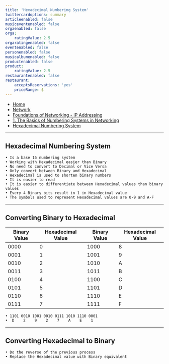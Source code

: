 ```yaml
---
title: 'Hexadecimal Numbering System'
twittercardoptions: summary
articleenabled: false
musiceventenabled: false
orgaenabled: false
orga:
    ratingValue: 2.5
orgaratingenabled: false
eventenabled: false
personenabled: false
musicalbumenabled: false
productenabled: false
product:
    ratingValue: 2.5
restaurantenabled: false
restaurant:
    acceptsReservations: 'yes'
    priceRange: $
---
```


<div>
<nav class="breadcrumb is-medium" aria-label="breadcrumbs">
  <ul>
    <li><a href="/"><span class="icon is-small"><i class="fa fa-home"></i></span>Home<span></span></a></li>
    <li><a href="/network"><span class="icon is-small"><i class="fa fa-connectdevelop"></i></span><span>Network</span></a></li>
    <li><a href="/network/foundations-of-networking-ip-addressing"></span>Foundations of Networking - IP Addressing<span></span></a></li>
    <li><a href="/network/foundations-of-networking-ip-addressing/the-basics-of-numbering-systems-in-networking"></span>1. The Basics of Numbering Systems in Networking<span></span></a></li>
    <li><a href="#"></span>Hexadecimal Numbering System<span></span></a></li>
  </ul>
</nav>
</div>

---

## Hexadecimal Numbering System

```
• Is a base 16 numbering system
• Working with Hexadecimal easier than Binary
• No need to convert to Decimal or Vice Versa
• Only convert between Binary and Hexadecimal
• Hexadecimal is used to shorten binary numbers
• It is easier to read
• It is easier to differentiate between Hexadecimal values than binary values
• Every 4 Binary bits result in 1 in Hexadecimal value
• The symbols used to represent Hexadecimal values are 0-9 and A-F
```

---

## Converting Binary to Hexadecimal

| Binary Value | Hexadecimal Value | Binary Value | Hexadecimal Value |
|--------------|-------------------|--------------|-------------------|
| 0000         | 0                 | 1000         | 8                 |
| 0001         | 1                 | 1001         | 9                 |
| 0010         | 2                 | 1010         | A                 |
| 0011         | 3                 | 1011         | B                 |
| 0100         | 4                 | 1100         | C                 |
| 0101         | 5                 | 1101         | D                 |
| 0110         | 6                 | 1110         | E                 |
| 0111         | 7                 | 1111         | F                 |

```
• 1101 0010 1001 0010 0111 1010 1110 0001
•  D    2    9    2    7    A    E    1
```

---

## Converting Hexadecimal to Binary 

```
• Do the reverse of the previous process
• Replace the Hexadecimal value with Binary equivalent
```
